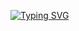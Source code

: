 

[![Typing SVG](https://readme-typing-svg.herokuapp.com/?color=c9d1d9&size=35&center=true&vCenter=true&width=1000&lines=HELLO,+My+name+is+Sergio+Zanata;I'm+26+years+old;I'm+from+Brazil;Be+Welcome!+👊)](https://git.io/typing-svg)







